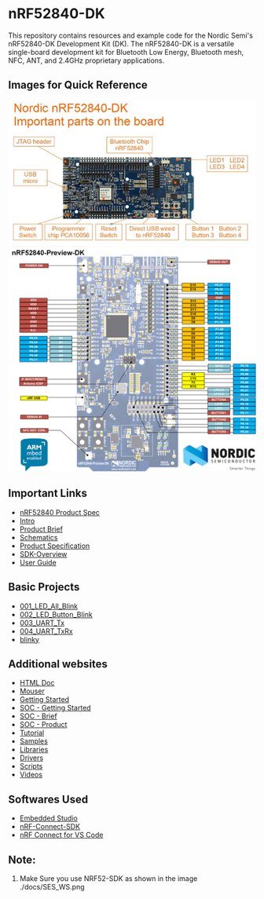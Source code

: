 # nRF52840-DK 

This repository contains resources and example code for the Nordic Semi's nRF52840-DK Development Kit (DK). The nRF52840-DK is a versatile single-board development kit for Bluetooth Low Energy, Bluetooth mesh, NFC, ANT, and 2.4GHz proprietary applications.


## Images for Quick Reference

<img src="https://raw.githubusercontent.com/balaji303/nRF52840-DK/main/docs/nrf9160-dk-board.jpg" alt="nrf52840-DK" class="inline"/>

<img src="https://raw.githubusercontent.com/balaji303/nRF52840-DK/main/docs/drawing_nRF52840DK.png" alt="PinOut-nrf52840-DK" class="inline"/>

## Important Links

- [nRF52840 Product Spec](https://www.mouser.in/datasheet/2/297/nRF52840_PS_v1.1-1623672.pdf)
- [Intro](https://infocenter.nordicsemi.com/topic/ug_nrf52840_dk/UG/dk/intro.html)
- [Product Brief](https://github.com/balaji303/nRF52840-DK/blob/main/docs/nRF52840_PB_v1.0.pdf)
- [Schematics](https://github.com/balaji303/nRF52840-DK/blob/main/docs/Schematic.pdf)
- [Product Specification](https://github.com/balaji303/nRF52840-DK/blob/main/docs/nRF52840_PS_v1.1-1623672.pdf)
- [SDK-Overview](https://github.com/balaji303/nRF52840-DK/blob/main/docs/nrf_connect_sdk_-_latest_10-24-2023.pdf)
- [User Guide](https://github.com/balaji303/nRF52840-DK/blob/main/docs/nRF52840_DK_User_Guide_v1.4.1.pdf)

## Basic Projects

- [001_LED_All_Blink](https://github.com/balaji303/nRF52840-DK/blob/main/EmbeddedStudio_WS/Balaji303/nrf52840_code/001_LED_All_Blink/main.c)
- [002_LED_Button_Blink](https://github.com/balaji303/nRF52840-DK/blob/main/EmbeddedStudio_WS/Balaji303/nrf52840_code/002_LED_Button_Blink/main.c)
- [003_UART_Tx](https://github.com/balaji303/nRF52840-DK/blob/main/EmbeddedStudio_WS/Balaji303/nrf52840_code/003_UART_Tx/main.c)
- [004_UART_TxRx](https://github.com/balaji303/nRF52840-DK/blob/main/EmbeddedStudio_WS/Balaji303/nrf52840_code/004_UART_TxRx/main.c)
- [blinky](https://github.com/balaji303/nRF52840-DK/blob/main/EmbeddedStudio_WS/Balaji303/nrf52840_code/blinky/main.c)    


## Additional websites

- [HTML Doc](https://infocenter.nordicsemi.com/topic/struct_nrf52/struct/nrf52840.html)
- [Mouser](https://www.mouser.in/ProductDetail/Nordic-Semiconductor/nRF52840-DK?qs=F5EMLAvA7IA76ZLjlwrwMw%3D%3D)
- [Getting Started](https://www.nordicsemi.com/Products/Development-hardware/nRF52840-DK/GetStarted?lang=en)
- [SOC - Getting Started](https://www.nordicsemi.com/products/nrf52840/getstarted)
- [SOC - Brief](https://nsscprodmedia.blob.core.windows.net/prod/software-and-other-downloads/product-briefs/nrf52840-soc-v3.0.pdf)
- [SOC - Product](https://www.nordicsemi.com/products/nrf52840)
- [Tutorial](https://www.pic-control.com/nrf52840-dk-ble-bluetooth-development-kit-tutorial-start-up-guide/)
- [Samples](https://developer.nordicsemi.com/nRF_Connect_SDK/doc/latest/nrf/samples.html)
- [Libraries](https://developer.nordicsemi.com/nRF_Connect_SDK/doc/latest/nrf/libraries/index.html)
- [Drivers](https://developer.nordicsemi.com/nRF_Connect_SDK/doc/latest/nrf/drivers.html)
- [Scripts](https://developer.nordicsemi.com/nRF_Connect_SDK/doc/latest/nrf/scripts.html)
- [Videos](https://www.youtube.com/@nrf5dev)

## Softwares Used

- [Embedded Studio](https://www.segger.com/downloads/embedded-studio/)
- [nRF-Connect-SDK](https://www.nordicsemi.com/Products/Development-software/nRF-Connect-SDK)
- [nRF Connect for VS Code](https://www.nordicsemi.com/Products/Development-tools/nRF-Connect-for-VS-Code)


## Note:

1. Make Sure you use NRF52-SDK as shown in the image ./docs/SES_WS.png